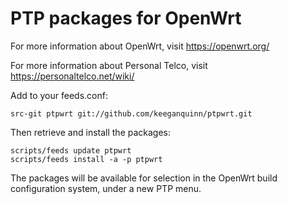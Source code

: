 PTP packages for OpenWrt
========================

For more information about OpenWrt, visit https://openwrt.org/

For more information about Personal Telco, visit https://personaltelco.net/wiki/

Add to your feeds.conf:

    src-git ptpwrt git://github.com/keeganquinn/ptpwrt.git

Then retrieve and install the packages:

    scripts/feeds update ptpwrt
    scripts/feeds install -a -p ptpwrt

The packages will be available for selection in the OpenWrt build configuration
system, under a new PTP menu.


